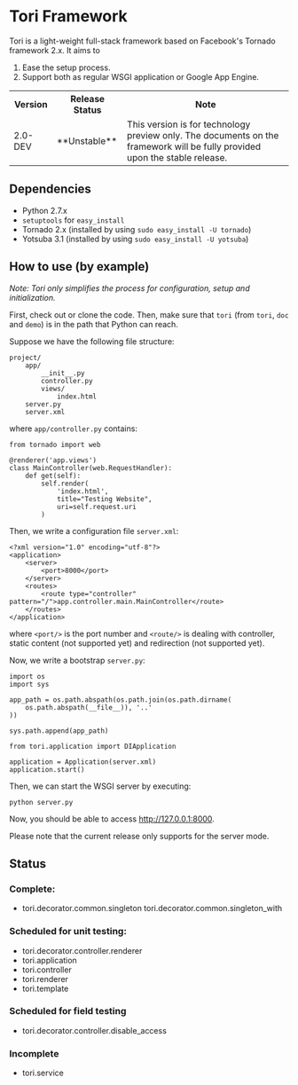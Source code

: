 # Tori Framework

Tori is a light-weight full-stack framework based on Facebook's Tornado framework 2.x. It aims to

1. Ease the setup process.
2. Support both as regular WSGI application or Google App Engine.

<table>
	<tr><th>Version</th><th>Release Status</th><th>Note</th></tr>
	<tr>
		<td>2.0-DEV</td>
		<td>
			**Unstable**
		</td>
		<td>
			This version is for technology preview only. The documents on the framework will be fully provided upon the stable release.
		</td>
	</tr>
</table>

## Dependencies

- Python 2.7.x
- `setuptools` for `easy_install`
- Tornado 2.x (installed by using `sudo easy_install -U tornado`)
- Yotsuba 3.1 (installed by using `sudo easy_install -U yotsuba`)

## How to use (by example)

_Note: Tori only simplifies the process for configuration, setup and initialization._

First, check out or clone the code. Then, make sure that `tori` (from `tori`, `doc` and `demo`) is in the path that Python can reach.

Suppose we have the following file structure:

	project/
		app/
			__init__.py
			controller.py
			views/
				index.html
		server.py
		server.xml

where `app/controller.py` contains:

	from tornado import web
	
	@renderer('app.views')
	class MainController(web.RequestHandler):
		def get(self):
			self.render(
				'index.html',
				title="Testing Website",
				uri=self.request.uri
			)

Then, we write a configuration file `server.xml`:

	<?xml version="1.0" encoding="utf-8"?>
	<application>
	    <server>
	        <port>8000</port>
	    </server>
	    <routes>
	        <route type="controller" pattern="/">app.controller.main.MainController</route>
	    </routes>
	</application>

where `<port/>` is the port number and `<route/>` is dealing with controller, static content (not supported yet) and redirection (not supported yet).

Now, we write a bootstrap `server.py`:

	import os
	import sys
	
	app_path = os.path.abspath(os.path.join(os.path.dirname(
		os.path.abspath(__file__)), '..'
	))
	
	sys.path.append(app_path)
	
	from tori.application import DIApplication
	
	application = Application(server.xml)
	application.start()

Then, we can start the WSGI server by executing:

	python server.py

Now, you should be able to access http://127.0.0.1:8000.

Please note that the current release only supports for the server mode.

## Status

### Complete:

- tori.decorator.common.singleton
tori.decorator.common.singleton_with

### Scheduled for unit testing:

- tori.decorator.controller.renderer
- tori.application
- tori.controller
- tori.renderer
- tori.template

### Scheduled for field testing

- tori.decorator.controller.disable_access

### Incomplete

- tori.service